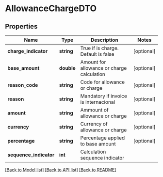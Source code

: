 # AllowanceChargeDTO

## Properties
Name | Type | Description | Notes
------------ | ------------- | ------------- | -------------
**charge_indicator** | **string** | True if is charge. Default is false | [optional] 
**base_amount** | **double** | Amount for allowance or charge calculation | [optional] 
**reason_code** | **string** | Code for allowance or charge | [optional] 
**reason** | **string** | Mandatory if invoice is internacional | [optional] 
**amount** | **string** | Ammount of allowance or charge | [optional] 
**currency** | **string** | Currency of allowance or charge | [optional] 
**percentage** | **string** | Percentage applied to base amount | [optional] 
**sequence_indicator** | **int** | Calculation sequence indicator | 

[[Back to Model list]](../README.md#documentation-for-models) [[Back to API list]](../README.md#documentation-for-api-endpoints) [[Back to README]](../README.md)


